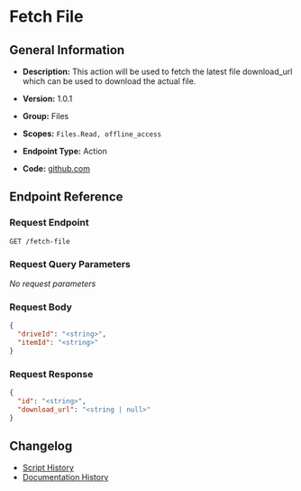 <!-- BEGIN GENERATED CONTENT -->
# Fetch File

## General Information

- **Description:** This action will be used to fetch the latest file download_url which can be used to download the actual file.

- **Version:** 1.0.1
- **Group:** Files
- **Scopes:** `Files.Read, offline_access`
- **Endpoint Type:** Action
- **Code:** [github.com](https://github.com/NangoHQ/integration-templates/tree/main/integrations/one-drive/actions/fetch-file.ts)


## Endpoint Reference

### Request Endpoint

`GET /fetch-file`

### Request Query Parameters

_No request parameters_

### Request Body

```json
{
  "driveId": "<string>",
  "itemId": "<string>"
}
```

### Request Response

```json
{
  "id": "<string>",
  "download_url": "<string | null>"
}
```

## Changelog

- [Script History](https://github.com/NangoHQ/integration-templates/commits/main/integrations/one-drive/actions/fetch-file.ts)
- [Documentation History](https://github.com/NangoHQ/integration-templates/commits/main/integrations/one-drive/actions/fetch-file.md)

<!-- END  GENERATED CONTENT -->

